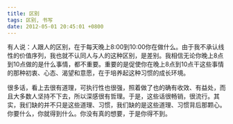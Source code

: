 ```yaml
---
title: 区别
tags: 区别, 书写
date: 2012-05-01 20:45:01 +0800
---
```



有人说：人跟人的区别，在于每天晚上8:00到10:00你在做什么。由于我不承认线性的价值序列，我也就不认同人与人的这种区别，是差别。我相信无论你晚上8点到10点做的是什么事情，都不重要。重要的是促使你在晚上8点到10点干这些事情的那种初衷、心态、渴望和意愿，在于培养起这种习惯的成长环境。

很多话，看上去很有道理，可执行性也很强，照着做了也的确有收效、有益处，而且大多数人坚持不下去，所以深感很有哲理。于是，这些话很畅销，很流行。其实，我们缺的并不只是这些道理、习惯，我们缺的是这些道理、习惯背后那颗心。你要什么，你就得到什么。你没有真的想要，于是你得不到。

